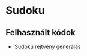 
# Sudoku


## Felhasznált kódok
- [Sudoku rejtvény generálás](https://stackoverflow.com/questions/45471152/how-to-create-a-sudoku-puzzle-in-python)